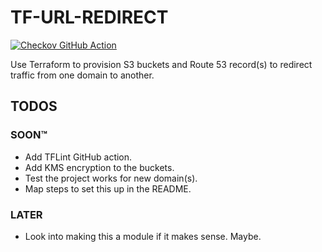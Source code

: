 # TF-URL-REDIRECT

[![Checkov GitHub Action](https://github.com/squidsuit/dns-forwarder/actions/workflows/github-action-workflow.yml/badge.svg)](https://github.com/squidsuit/dns-forwarder/actions/workflows/github-action-workflow.yml)

Use Terraform to provision S3 buckets and Route 53 record(s) to redirect traffic from one domain to another.

## TODOS

### SOON:tm:

- Add TFLint GitHub action.
- Add KMS encryption to the buckets.
- Test the project works for new domain(s).
- Map steps to set this up in the README.

### LATER

- Look into making this a module if it makes sense. Maybe.